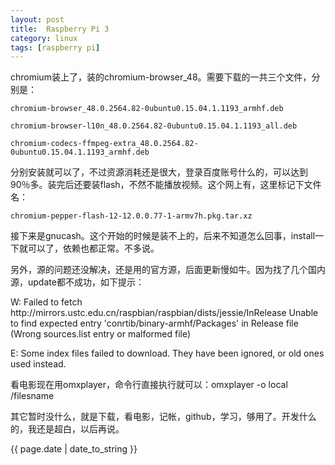 ```yaml
---
layout: post
title:  Raspberry Pi 3
category: linux
tags: [raspberry pi]
---
```

<p>chromium装上了，装的chromium-browser_48。需要下载的一共三个文件，分别是：</p>
<p><code>chromium-browser_48.0.2564.82-0ubuntu0.15.04.1.1193_armhf.deb</code></p>
<p><code>chromium-browser-l10n_48.0.2564.82-0ubuntu0.15.04.1.1193_all.deb</code></p>
<p><code>chromium-codecs-ffmpeg-extra_48.0.2564.82-0ubuntu0.15.04.1.1193_armhf.deb</code></p>
<p>分别安装就可以了，不过资源消耗还是很大，登录百度账号什么的，可以达到90％多。装完后还要装flash，不然不能播放视频。这个网上有，这里标记下文件名：</p>
<p><code>chromium-pepper-flash-12-12.0.0.77-1-armv7h.pkg.tar.xz</code></p>
<p>接下来是gnucash。这个开始的时候是装不上的，后来不知道怎么回事，install一下就可以了，依赖也都正常。不多说。</p>
<p>另外，源的问题还没解决，还是用的官方源，后面更新慢如牛。因为找了几个国内源，update都不成功，如下提示：</p>
<p>W: Failed to fetch http://mirrors.ustc.edu.cn/raspbian/raspbian/dists/jessie/InRelease  Unable to find expected entry 'conrtib/binary-armhf/Packages' in Release file (Wrong sources.list entry or malformed file)
<p>E: Some index files failed to download. They have been ignored, or old ones used instead.</p>
<p>看电影现在用omxplayer，命令行直接执行就可以：omxplayer -o local /filesname</p>
<p>其它暂时没什么，就是下载，看电影，记帐，github，学习，够用了。开发什么的，我还是超白，以后再说。</p>



<p>{{ page.date | date_to_string }}</p>
